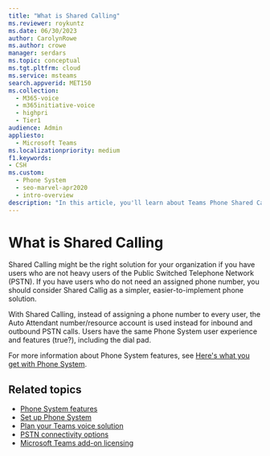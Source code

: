 ```yaml
---
title: "What is Shared Calling"
ms.reviewer: roykuntz
ms.date: 06/30/2023
author: CarolynRowe
ms.author: crowe
manager: serdars
ms.topic: conceptual
ms.tgt.pltfrm: cloud
ms.service: msteams
search.appverid: MET150
ms.collection: 
  - M365-voice
  - m365initiative-voice
  - highpri
  - Tier1
audience: Admin
appliesto: 
  - Microsoft Teams
ms.localizationpriority: medium
f1.keywords:
- CSH
ms.custom: 
  - Phone System
  - seo-marvel-apr2020
  - intro-overview
description: "In this article, you'll learn about Teams Phone Shared Calling."
---
```


# What is Shared Calling

Shared Calling might be the right solution for your organization if you have users who are not heavy users of the Public Switched Telephone Network (PSTN). If you have users who do not need an assigned phone number, you should consider Shared Callig as a simpler, easier-to-implement phone solution. 

With Shared Calling, instead of assigning a phone number to every user, the Auto Attendant number/resource account is used instead for inbound and outbound PSTN calls. Users have the same Phone System user experience and features (true?), including the dial pad. 

For more information about Phone System features, see [Here's what you get with Phone System](here-s-what-you-get-with-phone-system.md).



## Related topics

- [Phone System features](here-s-what-you-get-with-phone-system.md)
- [Set up Phone System](setting-up-your-phone-system.md)
- [Plan your Teams voice solution](cloud-voice-landing-page.md)
- [PSTN connectivity options](pstn-connectivity.md)
- [Microsoft Teams add-on licensing](./teams-add-on-licensing/microsoft-teams-add-on-licensing.md)
